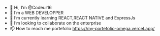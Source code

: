 - 👋 Hi, I’m @Codeur16
- 👀 I’m a  WEB DEVELOPPER
- 🌱 I’m currently learning REACT,REACT NATIVE and ExpressJs
- 💞️ I’m looking to collaborate on the enterprise
- 📫 How to reach me portefolio https://my-portefolio-omega.vercel.app/

<!---
Codeur16/Codeur16 is a ✨ special ✨ repository because its `README.md` (this file) appears on your GitHub profile.
You can click the Preview link to take a look at your changes.
--->
